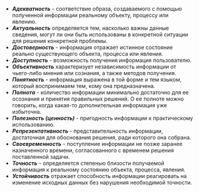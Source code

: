 - ***Адекватность*** - соответствие образа, создаваемого с помощью полученной информации реальному объекту, процессу или явлению.
- ***Актуальность*** определяется тем, насколько важны данные сведения, могут ли они быть использованы в конкретной ситуации для решения конкретной проблемы.
- ***Достоверность*** - информация отражает истинное состояние реально существующего объекта, процесса или явления.
- ***Доступность*** - возможность получения информация пользователю. 
- ***Объективность*** характеризует независимость информации от чьего-либо мнения или сознания, а также методов получения.
- ***Понятность*** - информация выражена в той форме и тем языком, который воспринимаем тем, кому она предназначена.
- ***Полнота*** - количество информации минимально достаточно для ее осознания и принятия правильных решений. О ее полноте можно говорить, когда какая-то дополнительная информация уже избыточна.
- ***Полезность (ценность)*** - пригодность информации к практическому использованию.
- ***Репрезентативность*** - представительность информации, достаточная для обоснования решения, ради которого она собрана.
- ***Своевременность*** - поступление информации не позже заранее назначенного времени, согласованного с временем решения поставленной задачи.
- ***Точность*** - определяется степенью близости получаемой информация к реальному состоянию объекта, процесса, явления.
- ***Устойчивость*** отражает способность информации реагировать на изменение исходных данных без нарушения необходимой точности.